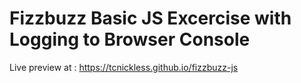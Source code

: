 # Fizzbuzz Basic JS Excercise with Logging to Browser Console

Live preview at : https://tcnickless.github.io/fizzbuzz-js